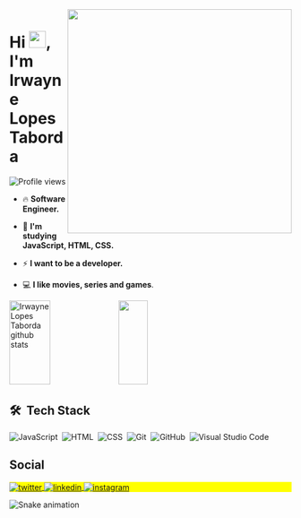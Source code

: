 <img align="right" height="400em" margin-right= "50px" src=https://raw.githubusercontent.com/gist/irwaynetaborda/ec62d754f799d32af8586407eb31745c/raw/e599f50623e8274c8dd86f446ffb67be54eecf59/githubcard.svg/>
<h1 align="left">Hi <img src="https://raw.githubusercontent.com/kaueMarques/kaueMarques/master/hi.gif" height="30px">, I'm Irwayne Lopes Taborda</h1>
<p align="left"> <img src="https://komarev.com/ghpvc/?username=irwaynetaborda&color=yellow" alt="Profile views" /> </p>

- 🔥 **Software Engineer.**

- 💬 **I'm studying JavaScript, HTML, CSS.**

- ⚡ **I want to be a developer.**

- 💻 **I like movies, series and games**.

<div align="left">  
  <img width="38%" height="150px" src="https://github-readme-stats.vercel.app/api?username=irwaynetaborda&show_icons=true&count_private=true&hide_border=true&title_color=00bfbf&icon_color=00bfbf&text_color=c9d1d9&bg_color=0d1117" alt="Irwayne Lopes Taborda github stats" /> 
  <img width="32%" height="150px" src="https://github-readme-stats.vercel.app/api/top-langs/?username=irwaynetaborda&layout=compact&hide_border=true&title_color=00bfbf&text_color=00bfbf&bg_color=0d1117" />
</div>

## 🛠 &nbsp;Tech Stack

![JavaScript](https://img.shields.io/badge/-JavaScript-05122A?style=flat&logo=javascript)&nbsp;
![HTML](https://img.shields.io/badge/-HTML-05122A?style=flat&logo=HTML5)&nbsp;
![CSS](https://img.shields.io/badge/-CSS-05122A?style=flat&logo=CSS3&logoColor=1572B6)&nbsp;
![Git](https://img.shields.io/badge/-Git-05122A?style=flat&logo=git)&nbsp;
![GitHub](https://img.shields.io/badge/-GitHub-05122A?style=flat&logo=github)&nbsp;
![Visual Studio Code](https://img.shields.io/badge/-Visual%20Studio%20Code-05122A?style=flat&logo=visual-studio-code&logoColor=007ACC)&nbsp;
<!--
![React](https://img.shields.io/badge/-React-05122A?style=flat&logo=react)&nbsp;
![Git](https://img.shields.io/badge/-Git-05122A?style=flat&logo=git)&nbsp;
![Markdown](https://img.shields.io/badge/-Markdown-05122A?style=flat&logo=markdown)&nbsp;
![PostgreSQL](https://img.shields.io/badge/-PostgreSQL-05122A?style=flat&logo=postgresql)&nbsp;
![SQLite](https://img.shields.io/badge/-SQLite-05122A?style=flat&logo=sqlite)&nbsp;
-->

## Social

<p align="left" style="background:yellow">
<a href="https://twitter.com/IrwayneTaborda" target="_blank">
  <img align="center" src="https://img.shields.io/badge/-irwaynetaborda-05122A?style=flat&logo=twitter" alt="twitter"/>  
</a>
<a href="https://www.linkedin.com/in/irwaynetaborda/" target="_blank">
  <img align="center" src="https://img.shields.io/badge/-irwaynetaborda-05122A?style=flat&logo=linkedin" alt="linkedin"/>
</a>
<a href="https://instagram.com/tabordafx" target="_blank">
 <img align="center" src="https://img.shields.io/badge/-tabordafx-05122A?style=flat&logo=instagram" alt="instagram"/>
</a>
</p>

![Snake animation](https://github.com/irwaynetaborda/irwaynetaborda/blob/output/github-contribution-grid-snake.svg)

